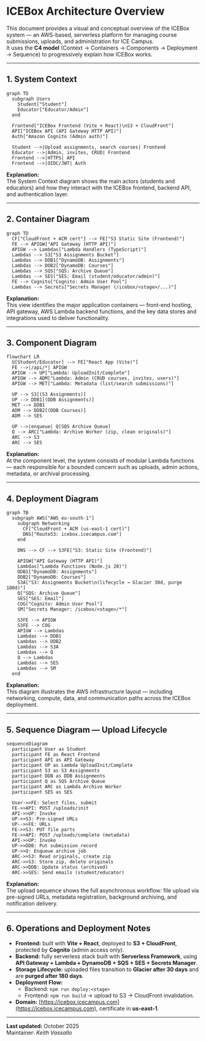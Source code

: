 # ICEBox Architecture Overview

This document provides a visual and conceptual overview of the ICEBox system — an AWS-based, serverless platform for managing course submissions, uploads, and administration for ICE Campus.  
It uses the **C4 model** (Context → Containers → Components → Deployment → Sequence) to progressively explain how ICEBox works.

---

## 1. System Context

```mermaid
graph TD
  subgraph Users
    Student["Student"]
    Educator["Educator/Admin"]
  end

  Frontend["ICEBox Frontend (Vite + React)\nS3 + CloudFront"]
  API["ICEBox API (API Gateway HTTP API)"]
  Auth["Amazon Cognito (Admin auth)"]

  Student -->|Upload assignments, search courses| Frontend
  Educator -->|Admin, invites, CRUD| Frontend
  Frontend -->|HTTPS| API
  Frontend -->|OIDC/JWT| Auth
```

**Explanation:**  
The System Context diagram shows the main actors (students and educators) and how they interact with the ICEBox frontend, backend API, and authentication layer.

---

## 2. Container Diagram

```mermaid
graph TD
  CF["CloudFront + ACM cert"] --> FE["S3 Static Site (Frontend)"]
  FE --> APIGW["API Gateway (HTTP API)"]
  APIGW --> Lambdas["Lambda Handlers (TypeScript)"]
  Lambdas --> S3["S3 Assignments Bucket"]
  Lambdas --> DDB1["DynamoDB: Assignments"]
  Lambdas --> DDB2["DynamoDB: Courses"]
  Lambdas --> SQS["SQS: Archive Queue"]
  Lambdas --> SES["SES: Email (student/educator/admin)"]
  FE --> Cognito["Cognito: Admin User Pool"]
  Lambdas --> Secrets["Secrets Manager (/icebox/<stage>/...)"]
```

**Explanation:**  
This view identifies the major application containers — front-end hosting, API gateway, AWS Lambda backend functions, and the key data stores and integrations used to deliver functionality.

---

## 3. Component Diagram

```mermaid
flowchart LR
  U[Student/Educator] --> FE["React App (Vite)"]
  FE -->|/api/*| APIGW
  APIGW --> UP["Lambda: UploadInit/Complete"]
  APIGW --> ADM["Lambda: Admin (CRUD courses, invites, users)"]
  APIGW --> MET["Lambda: Metadata (list/search submissions)"]

  UP --> S3[(S3 Assignments)]
  UP --> DDB1[(DDB Assignments)]
  MET --> DDB1
  ADM --> DDB2[(DDB Courses)]
  ADM --> SES

  UP -->|enqueue| Q[SQS Archive Queue]
  Q --> ARC["Lambda: Archive Worker (zip, clean originals)"]
  ARC --> S3
  ARC --> SES
```

**Explanation:**  
At the component level, the system consists of modular Lambda functions — each responsible for a bounded concern such as uploads, admin actions, metadata, or archival processing.

---

## 4. Deployment Diagram

```mermaid
graph TB
  subgraph AWS["AWS eu-south-1"]
    subgraph Networking
      CF["CloudFront + ACM (us-east-1 cert)"]
      DNS["Route53: icebox.icecampus.com"]
    end

    DNS --> CF --> S3FE["S3: Static Site (Frontend)"]

    APIGW["API Gateway (HTTP API)"]
    Lambdas["Lambda Functions (Node.js 20)"]
    DDB1["DynamoDB: Assignments"]
    DDB2["DynamoDB: Courses"]
    S3A["S3: Assignments Bucket\n(lifecycle → Glacier 30d, purge 180d)"]
    Q["SQS: Archive Queue"]
    SES["SES: Email"]
    COG["Cognito: Admin User Pool"]
    SM["Secrets Manager: /icebox/<stage>/*"]

    S3FE --> APIGW
    S3FE --> COG
    APIGW --> Lambdas
    Lambdas --> DDB1
    Lambdas --> DDB2
    Lambdas --> S3A
    Lambdas --> Q
    Q --> Lambdas
    Lambdas --> SES
    Lambdas --> SM
  end
```

**Explanation:**  
This diagram illustrates the AWS infrastructure layout — including networking, compute, data, and communication paths across the ICEBox deployment.

---

## 5. Sequence Diagram — Upload Lifecycle

```mermaid
sequenceDiagram
  participant User as Student
  participant FE as React Frontend
  participant API as API Gateway
  participant UP as Lambda UploadInit/Complete
  participant S3 as S3 Assignments
  participant DDB as DDB Assignments
  participant Q as SQS Archive Queue
  participant ARC as Lambda Archive Worker
  participant SES as SES

  User->>FE: Select files, submit
  FE->>API: POST /uploads/init
  API->>UP: Invoke
  UP->>S3: Pre-signed URLs
  UP-->>FE: URLs
  FE->>S3: PUT file parts
  FE->>API: POST /uploads/complete (metadata)
  API->>UP: Invoke
  UP->>DDB: Put submission record
  UP->>Q: Enqueue archive job
  ARC->>S3: Read originals, create zip
  ARC->>S3: Store zip, delete originals
  ARC->>DDB: Update status (archived)
  ARC->>SES: Send emails (student/educator)
```

**Explanation:**  
The upload sequence shows the full asynchronous workflow: file upload via pre-signed URLs, metadata registration, background archiving, and notification delivery.

---

## 6. Operations and Deployment Notes

- **Frontend:** built with **Vite + React**, deployed to **S3 + CloudFront**, protected by **Cognito** (admin access only).  
- **Backend:** fully serverless stack built with **Serverless Framework**, using **API Gateway + Lambda + DynamoDB + SQS + SES + Secrets Manager**.  
- **Storage Lifecycle:** uploaded files transition to **Glacier after 30 days** and are **purged after 180 days**.  
- **Deployment Flow:**  
  - Backend: `npm run deploy:<stage>`  
  - Frontend: `npm run build` → upload to S3 → CloudFront invalidation.  
- **Domain:** [https://icebox.icecampus.com](https://icebox.icecampus.com), certificate in **us-east-1**.

---

**Last updated:** October 2025  
Maintainer: *Keith Vassallo*
